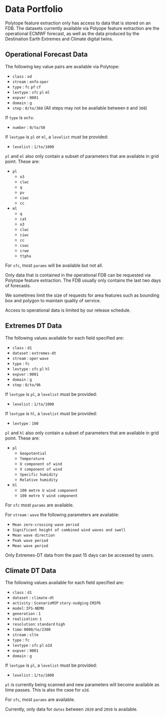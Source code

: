 # Data Portfolio

Polytope feature extraction only has access to data that is stored on an FDB. The datasets currently available via Polyope feature extraction are the operational ECMWF forecast, as well as the data produced by the Destination Earth Extremes and Climate digital twins.

## Operational Forecast Data

The following key value pairs are available via Polytope:

* `class` : `od`
* `stream` : `enfo` `oper`
* `type` : `fc` `pf` `cf`
* `levtype` : `sfc` `pl` `ml`
* `expver` : `0001`
* `domain` : `g`
* `step` : `0/to/360` (All steps may not be available between `0` and `360`)

If `type` is `enfo`:

* `number` : `0/to/50`

If `levtype` is `pl` or `ml`, a `levelist` must be provided:

* `levelist` : `1/to/1000`

`pl` and `ml` also only contain a subset of parameters that are available in grid point. These are:

* `pl`
    * `o3`
    * `clwc`
    * `q`
    * `pv`
    * `ciwc`
    * `cc`
* `ml`
    * `q`
    * `cat`
    * `o3`
    * `clwc`
    * `ciwc`
    * `cc`
    * `cswc`
    * `crwe`
    * `ttpha`

For `sfc`, most `params` will be available but not all.

Only data that is contained in the operational FDB can be requested via Polytope feature extraction. The FDB usually only contains the last two days of forecasts.

We sometimes limit the size of requests for area features such as bounding box and polygon to maintain quality of service.

Access to operational data is limited by our release schedule.


## Extremes DT Data

The following values available for each field specified are:

* `class` : `d1`
* `dataset` : `extremes-dt`
* `stream` : `oper` `wave`
* `type` : `fc`
* `levtype` : `sfc` `pl` `hl`
* `expver` : `0001`
* `domain` : `g`
* `step` : `0/to/96`

If `levtype` is `pl`, a `levelist` must be provided:

* `levelist` : `1/to/1000`

If `levtype` is `hl`, a `levelist` must be provided:

* `levtype` : `100`

`pl` and `hl` also only contain a subset of parameters that are available in grid point. These are:

* `pl`
    * `Geopotential`
    * `Temperature`
    * `U component of wind`
    * `V component of wind`
    * `Specific humidity`
    * `Relative humidity`
* `hl`
    * `100 metre U wind component`
    * `100 metre V wind component `

For `sfc` most `params` are available.

For `stream` : `wave` the following parameters are available:

* `Mean zero-crossing wave period`
* `Significant height of combined wind waves and swell`
* `Mean wave direction`
* `Peak wave period`
* `Mean wave period`

Only Extremes-DT data from the past 15 days can be accessed by users.


## Climate DT Data

The following values available for each field specified are:

* `class` : `d1`
* `dataset` : `climate-dt`
* `activity` : `ScenarioMIP` `story-nudging` `CMIP6`
* `model`: `IFS-NEMO`
* `generation` : `1`
* `realization`: `1`
* `resolution`: `standard` `high`
* `time`: `0000/to/2300`
* `stream` : `clte` 
* `type` : `fc`
* `levtype` : `sfc` `pl` `o2d`
* `expver` : `0001`
* `domain` : `g`

If `levtype` is `pl`, a `levelist` must be provided:

* `levelist` : `1/to/1000`

`pl` is currently being scanned and new parameters will become available as time passes. This is also the case for `o2d`.

For `sfc`, most `params` are available.

Currently, only data for `dates` between `2020` and `2050` is available.
